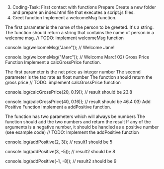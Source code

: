 03) Coding-Task: First contact with functions
Prepare
 Create a new folder and prepare an index.html file that executes a script.js files.
01) Greet function
Implement a welcomeMsg function.

 The first parameter is the name of the person to be greeted. It's a string.
 The function should return a string that contains the name of person in a welcome msg.
// TODO: implement welcomeMsg function

console.log(welcomeMsg("Jane"));
// Welcome Jane!

console.log(welcomeMsg("Marc"));
// Welcome Marc!
02) Gross Price Function
Implement a calcGrossPrice function.

 The first parameter is the net price as integer number
 The second parameter is the tax rate as float number
 The function should return the gross price
// TODO: implement calcGrossPrice function

console.log(calcGrossPrice(20, 0.19));
// result should be 23.8

console.log(calcGrossPrice(40, 0.16));
// result should be 46.4
03) Add Positive Function
Implement a addPositive function.

 The function has two parameters which will always be numbers
 The function should add the two numbers and return the result
 If any of the arguments is a negative number, it should be handled as a positive number (see example code)
// TODO: Implement the addPositive function

console.log(addPositive(2, 3));
// result1 should be 5

console.log(addPositive(3, -5));
// result2 should be 8

console.log(addPositive(-1, -8));
// result2 should be 9
